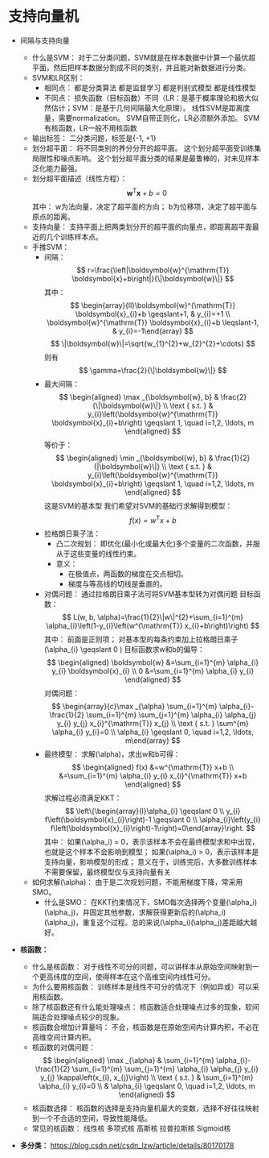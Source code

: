 # 支持向量机
- 间隔与支持向量
    - 什么是SVM：
        对于二分类问题，SVM就是在样本数据中计算一个最优超平面，然后把样本数据分割成不同的类别，并且能对新数据进行分类。
    - SVM和LR区别：
        - 相同点：
            都是分类算法
            都是监督学习
            都是判别式模型
            都是线性模型
        - 不同点：
            损失函数（目标函数）不同（LR：是基于概率理论和极大似然估计；SVM：是基于几何间隔最大化原理）。
            线性SVM是距离度量，需要normalization。
            SVM自带正则化，LR必须额外添加。
            SVM有核函数，LR一般不用核函数
    - 输出标签：
        二分类问题，标签是{-1, +1}
    - 划分超平面：
        将不同类别的养分分开的超平面。
        这个划分超平面受训练集局限性和噪点影响。
        这个划分超平面分类的结果是最鲁棒的，对未见样本泛化能力最强。
    - 划分超平面描述（线性方程）：
            $$ \boldsymbol{w}^{\mathrm{T}} \boldsymbol{x}+b=0 $$
        其中：
            w为法向量，决定了超平面的方向；
            b为位移项，决定了超平面与原点的距离。
    - 支持向量：
        支持平面上把两类划分开的超平面的向量点，即距离超平面最近的几个训练样本点。
    - 手推SVM：
        - 间隔：
                $$ r=\frac{\left|\boldsymbol{w}^{\mathrm{T}} \boldsymbol{x}+b\right|}{\|\boldsymbol{w}\|} $$
            其中：
                $$ \begin{array}{ll}\boldsymbol{w}^{\mathrm{T}} \boldsymbol{x}_{i}+b \geqslant+1, & y_{i}=+1 \\ \boldsymbol{w}^{\mathrm{T}} \boldsymbol{x}_{i}+b \leqslant-1, & y_{i}=-1\end{array} $$
                $$ \|\boldsymbol{w}\|=\sqrt{w_{1}^{2}+w_{2}^{2}+\cdots} $$
            则有
                $$ \gamma=\frac{2}{\|\boldsymbol{w}\|} $$
        - 最大间隔：
                $$ \begin{aligned} \max _{\boldsymbol{w}, b} & \frac{2}{\|\boldsymbol{w}\|} \\ \text { s.t. } & y_{i}\left(\boldsymbol{w}^{\mathrm{T}} \boldsymbol{x}_{i}+b\right) \geqslant 1, \quad i=1,2, \ldots, m \end{aligned} $$
            等价于：
                $$ \begin{aligned} \min _{\boldsymbol{w}, b} & \frac{1}{2}{|\boldsymbol{w}\|} \\ \text { s.t. } & y_{i}\left(\boldsymbol{w}^{\mathrm{T}} \boldsymbol{x}_{i}+b\right) \geqslant 1, \quad i=1,2, \ldots, m \end{aligned} $$
            这是SVM的基本型
            我们希望对SVM的基础行求解得到模型：
                $$ f(x)=w^{\mathrm{T}} x+b $$
        - 拉格朗日乘子法：
            - 凸二次规划：
                即优化(最小化或最大化)多个变量的二次函数，并服从于这些变量的线性约束。
            - 意义：
                - 在极值点，两函数的梯度在交点相切。
                - 梯度与等高线的切线是垂直的。
        - 对偶问题：
            通过拉格朗日乘子法可将SVM基本型转为对偶问题
            目标函数：
                $$ L(w, b, \alpha)=\frac{1}{2}\|w\|^{2}+\sum_{i=1}^{m} \alpha_{i}\left(1-y_{i}\left(w^{\mathrm{T}} x_{i}+b\right)\right) $$
            其中：
                前面是正则项；
                对基本型的每条约束加上拉格朗日乘子\(\alpha_{i} \geqslant 0 \)
            目标函数求w和b的偏导：
                $$ \begin{aligned} \boldsymbol{w} &=\sum_{i=1}^{m} \alpha_{i} y_{i} \boldsymbol{x}_{i} \\ 0 &=\sum_{i=1}^{m} \alpha_{i} y_{i} \end{aligned} $$
            对偶问题：
                $$ \begin{array}{c}\max _{\alpha} \sum_{i=1}^{m} \alpha_{i}-\frac{1}{2} \sum_{i=1}^{m} \sum_{j=1}^{m} \alpha_{i} \alpha_{j} y_{i} y_{j} x_{i}^{\mathrm{T}} x_{j} \\ \text { s.t. } \sum^{m} \alpha_{i} y_{i}=0 \\ \alpha_{i} \geqslant 0, \quad i=1,2, \ldots, m\end{array} $$
        - 最终模型：
            求解\(\alpha\)，求出w和b可得：
                $$ \begin{aligned} f(x) &=w^{\mathrm{T}} x+b \\ &=\sum_{i=1}^{m} \alpha_{i} y_{i} x_{i}^{\mathrm{T}} x+b \end{aligned} $$
            求解过程必须满足KKT：
                $$ \left\{\begin{array}{l}\alpha_{i} \geqslant 0 \\ y_{i} f\left(\boldsymbol{x}_{i}\right)-1 \geqslant 0 \\ \alpha_{i}\left(y_{i} f\left(\boldsymbol{x}_{i}\right)-1\right)=0\end{array}\right. $$
            其中：
                如果\(\alpha_i\) = 0，表示该样本不会在最终模型求和中出现，也就是这个样本不会影响到模型；
                如果\(\alpha_i\) > 0，表示该样本是支持向量，影响模型的形成；
                意义在于，训练完后，大多数训练样本不需要保留，最终模型仅与支持向量有关
    - 如何求解\(\alpha\)：
        由于是二次规划问题，不能用梯度下降，常采用SMO。
        - 什么是SMO：
            在KKT约束情况下，SMO每次选择两个变量\(\alpha_i\)\(\alpha_j\)，并固定其他参数，求解获得更新后的\(\alpha_i\)\(\alpha_j\)，重复这个过程。总的来说\(\alpha_i\)\(\alpha_j\)差距越大越好。
- **核函数：**
    - 什么是核函数：
        对于线性不可分的问题，可以讲样本从原始空间映射到一个更高纬度的空间，使得样本在这个高维空间内线性可分。
    - 为什么要用核函数：
        训练样本是线性不可分的情况下（例如异或）可以采用核函数。
    - 除了核函数还有什么能处理噪点：
        核函数适合处理噪点过多的现象，软间隔适合处理噪点较少的现象。
    - 核函数会增加计算量吗：
        不会，核函数是在原始空间内计算内积，不必在高维空间计算内积。
    - 核函数的对偶问题：
        $$ \begin{aligned} \max _{\alpha} & \sum_{i=1}^{m} \alpha_{i}-\frac{1}{2} \sum_{i=1}^{m} \sum_{j=1}^{m} \alpha_{i} \alpha_{j} y_{i} y_{j} \kappa\left(x_{i}, x_{j}\right) \\ \text { s.t. } & \sum_{i=1}^{m} \alpha_{i} y_{i}=0 \\ & \alpha_{i} \geqslant 0, \quad i=1,2, \ldots, m \end{aligned} $$
    - 核函数选择：
        核函数的选择是支持向量机最大的变数，选择不好往往映射到一个不合适的空间，导致性能降低。
    - 常见的核函数：
        线性核
        多项式核
        高斯核
        拉普拉斯核
        Sigmoid核
    
- **多分类：**
    https://blog.csdn.net/csdn_lzw/article/details/80170178